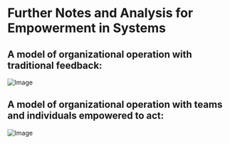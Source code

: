# Further Notes and Analysis for Empowerment in Systems

## A model of organizational operation with traditional feedback:

![Image](https://github.com/marrick66/SystemsEmpowerment/blob/main/images/Traditional.gif)

## A model of organizational operation with teams and individuals empowered to act:

![Image](https://github.com/marrick66/SystemsEmpowerment/blob/main/images/Empowered.gif)
